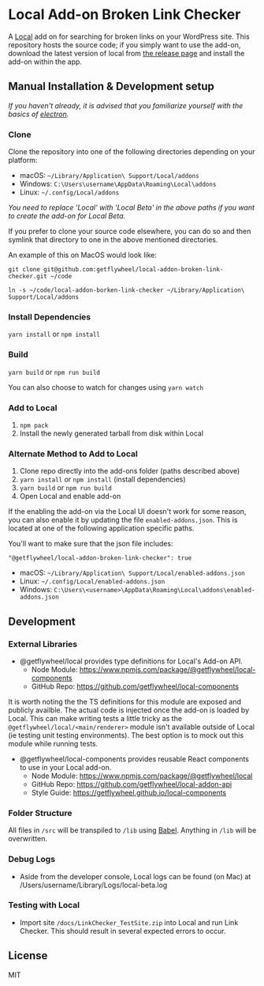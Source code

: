 # Local Add-on Broken Link Checker

A [Local](https://localwp.com/) add on for searching for broken links on your WordPress site. This repository hosts the source code; if you simply want to use the add-on, download the latest version of local from [the release page](https://localwp.com/releases/) and install the add-on within the app.

## Manual Installation & Development setup

*If you haven't already, it is advised that you familiarize yourself with the basics of [electron](https://www.electronjs.org/).*
### Clone

Clone the repository into one of the following directories depending on your platform:

-   macOS: `~/Library/Application\ Support/Local/addons`
-   Windows: `C:\Users\username\AppData\Roaming\Local\addons`
-   Linux: `~/.config/Local/addons`

*You need to replace 'Local' with 'Local Beta' in the above paths if you want to create the add-on for Local Beta.*

If you prefer to clone your source code elsewhere, you can do so and then symlink that directory to one in the above mentioned directories.

An example of this on MacOS would look like:

```
git clone git@github.com:getflywheel/local-addon-broken-link-checker.git ~/code

ln -s ~/code/local-addon-borken-link-checker ~/Library/Application\ Support/Local/addons
```
### Install Dependencies

`yarn install` or `npm install`

### Build

`yarn build` or `npm run build`

You can also choose to watch for changes using `yarn watch`
### Add to Local

1. `npm pack`
2. Install the newly generated tarball from disk within Local

### Alternate Method to Add to Local

1. Clone repo directly into the add-ons folder (paths described above)
2. `yarn install` or `npm install` (install dependencies)
3. `yarn build` or `npm run build`
4. Open Local and enable add-on

If the enabling the add-on via the Local UI doesn't work for some reason, you can also enable it by updating the file `enabled-addons.json`. This is located at one of the following application specific paths.

You'll want to make sure that the json file includes:

`"@getflywheel/local-addon-broken-link-checker": true`

-	macOS: `~/Library/Application\ Support/Local/enabled-addons.json`
-   Linux: `~/.config/Local/enabled-addons.json`
-   Windows: `C:\Users\<username>\AppData\Roaming\Local\addons\enabled-addons.json`

## Development

### External Libraries

- @getflywheel/local provides type definitions for Local's Add-on API.
	- Node Module: https://www.npmjs.com/package/@getflywheel/local-components
	- GitHub Repo: https://github.com/getflywheel/local-components

It is worth noting the the TS definitions for this module are exposed and publicly availble. The actual code is injected once the add-on is loaded by Local. This can make writing tests a little tricky as the `@getflywheel/local/<main/renderer>` module isn't available outside of Local (ie testing unit testing environments). The best option is to mock out this module while running tests.

- @getflywheel/local-components provides reusable React components to use in your Local add-on.
	- Node Module: https://www.npmjs.com/package/@getflywheel/local
	- GitHub Repo: https://github.com/getflywheel/local-addon-api
	- Style Guide: https://getflywheel.github.io/local-components

### Folder Structure

All files in `/src` will be transpiled to `/lib` using [Babel](https://github.com/babel/babel/). Anything in `/lib` will be overwritten.

### Debug Logs

- Aside from the developer console, Local logs can be found (on Mac) at /Users/username/Library/Logs/local-beta.log

### Testing with Local

- Import site `/docs/LinkChecker_TestSite.zip` into Local and run Link Checker. This should result in several expected errors to occur.

## License

MIT
